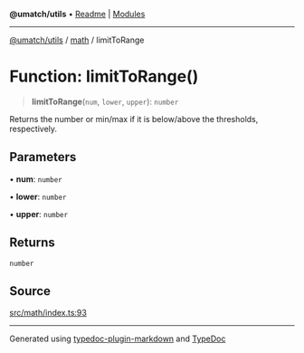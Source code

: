 **@umatch/utils** • [Readme](../../index.md) \| [Modules](../../modules.md)

***

[@umatch/utils](../../modules.md) / [math](../index.md) / limitToRange

# Function: limitToRange()

> **limitToRange**(`num`, `lower`, `upper`): `number`

Returns the number or min/max if it is below/above the thresholds, respectively.

## Parameters

• **num**: `number`

• **lower**: `number`

• **upper**: `number`

## Returns

`number`

## Source

[src/math/index.ts:93](https://github.com/umatch-oficial/utils/blob/4c813c4/src/math/index.ts#L93)

***

Generated using [typedoc-plugin-markdown](https://www.npmjs.com/package/typedoc-plugin-markdown) and [TypeDoc](https://typedoc.org/)
